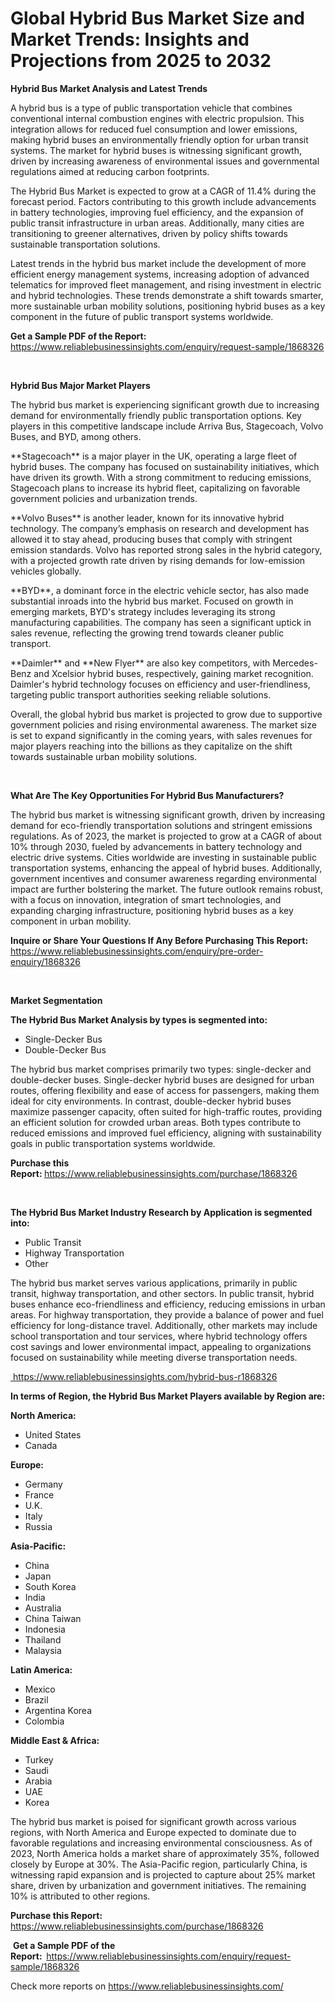 <p><h1>Global Hybrid Bus Market Size and Market Trends: Insights and Projections from 2025 to 2032</h1></p><p><strong>Hybrid Bus Market Analysis and Latest Trends</strong></p>
<p><p>A hybrid bus is a type of public transportation vehicle that combines conventional internal combustion engines with electric propulsion. This integration allows for reduced fuel consumption and lower emissions, making hybrid buses an environmentally friendly option for urban transit systems. The market for hybrid buses is witnessing significant growth, driven by increasing awareness of environmental issues and governmental regulations aimed at reducing carbon footprints.</p><p>The Hybrid Bus Market is expected to grow at a CAGR of 11.4% during the forecast period. Factors contributing to this growth include advancements in battery technologies, improving fuel efficiency, and the expansion of public transit infrastructure in urban areas. Additionally, many cities are transitioning to greener alternatives, driven by policy shifts towards sustainable transportation solutions.</p><p>Latest trends in the hybrid bus market include the development of more efficient energy management systems, increasing adoption of advanced telematics for improved fleet management, and rising investment in electric and hybrid technologies. These trends demonstrate a shift towards smarter, more sustainable urban mobility solutions, positioning hybrid buses as a key component in the future of public transport systems worldwide.</p></p>
<p><strong>Get a Sample PDF of the Report:&nbsp;</strong> <a href="https://www.reliablebusinessinsights.com/enquiry/request-sample/1868326?utm_campaign=3213&utm_medium=2&utm_source=Github&utm_content=ia&utm_term=30032025&utm_id=hybrid-bus">https://www.reliablebusinessinsights.com/enquiry/request-sample/1868326</a></p>
<p>&nbsp;</p>
<p><strong>Hybrid Bus Major Market Players</strong></p>
<p><p>The hybrid bus market is experiencing significant growth due to increasing demand for environmentally friendly public transportation options. Key players in this competitive landscape include Arriva Bus, Stagecoach, Volvo Buses, and BYD, among others.</p><p>**Stagecoach** is a major player in the UK, operating a large fleet of hybrid buses. The company has focused on sustainability initiatives, which have driven its growth. With a strong commitment to reducing emissions, Stagecoach plans to increase its hybrid fleet, capitalizing on favorable government policies and urbanization trends.</p><p>**Volvo Buses** is another leader, known for its innovative hybrid technology. The company’s emphasis on research and development has allowed it to stay ahead, producing buses that comply with stringent emission standards. Volvo has reported strong sales in the hybrid category, with a projected growth rate driven by rising demands for low-emission vehicles globally.</p><p>**BYD**, a dominant force in the electric vehicle sector, has also made substantial inroads into the hybrid bus market. Focused on growth in emerging markets, BYD's strategy includes leveraging its strong manufacturing capabilities. The company has seen a significant uptick in sales revenue, reflecting the growing trend towards cleaner public transport.</p><p>**Daimler** and **New Flyer** are also key competitors, with Mercedes-Benz and Xcelsior hybrid buses, respectively, gaining market recognition. Daimler's hybrid technology focuses on efficiency and user-friendliness, targeting public transport authorities seeking reliable solutions.</p><p>Overall, the global hybrid bus market is projected to grow due to supportive government policies and rising environmental awareness. The market size is set to expand significantly in the coming years, with sales revenues for major players reaching into the billions as they capitalize on the shift towards sustainable urban mobility solutions.</p></p>
<p>&nbsp;</p>
<p><strong>What Are The Key Opportunities For Hybrid Bus Manufacturers?</strong></p>
<p><p>The hybrid bus market is witnessing significant growth, driven by increasing demand for eco-friendly transportation solutions and stringent emissions regulations. As of 2023, the market is projected to grow at a CAGR of about 10% through 2030, fueled by advancements in battery technology and electric drive systems. Cities worldwide are investing in sustainable public transportation systems, enhancing the appeal of hybrid buses. Additionally, government incentives and consumer awareness regarding environmental impact are further bolstering the market. The future outlook remains robust, with a focus on innovation, integration of smart technologies, and expanding charging infrastructure, positioning hybrid buses as a key component in urban mobility.</p></p>
<p><strong>Inquire or Share Your Questions If Any Before Purchasing This Report:</strong> <a href="https://www.reliablebusinessinsights.com/enquiry/pre-order-enquiry/1868326?utm_campaign=3213&utm_medium=2&utm_source=Github&utm_content=ia&utm_term=30032025&utm_id=hybrid-bus">https://www.reliablebusinessinsights.com/enquiry/pre-order-enquiry/1868326</a></p>
<p>&nbsp;</p>
<p><strong>Market Segmentation</strong></p>
<p><strong>The Hybrid Bus Market Analysis by types is segmented into:</strong></p>
<p><ul><li>Single-Decker Bus</li><li>Double-Decker Bus</li></ul></p>
<p><p>The hybrid bus market comprises primarily two types: single-decker and double-decker buses. Single-decker hybrid buses are designed for urban routes, offering flexibility and ease of access for passengers, making them ideal for city environments. In contrast, double-decker hybrid buses maximize passenger capacity, often suited for high-traffic routes, providing an efficient solution for crowded urban areas. Both types contribute to reduced emissions and improved fuel efficiency, aligning with sustainability goals in public transportation systems worldwide.</p></p>
<p><strong>Purchase this Report:&nbsp;</strong><a href="https://www.reliablebusinessinsights.com/purchase/1868326?utm_campaign=3213&utm_medium=2&utm_source=Github&utm_content=ia&utm_term=30032025&utm_id=hybrid-bus">https://www.reliablebusinessinsights.com/purchase/1868326</a></p>
<p>&nbsp;</p>
<p><strong>The Hybrid Bus Market Industry Research by Application is segmented into:</strong></p>
<p><ul><li>Public Transit</li><li>Highway Transportation</li><li>Other</li></ul></p>
<p><p>The hybrid bus market serves various applications, primarily in public transit, highway transportation, and other sectors. In public transit, hybrid buses enhance eco-friendliness and efficiency, reducing emissions in urban areas. For highway transportation, they provide a balance of power and fuel efficiency for long-distance travel. Additionally, other markets may include school transportation and tour services, where hybrid technology offers cost savings and lower environmental impact, appealing to organizations focused on sustainability while meeting diverse transportation needs.</p></p>
<p><a href="https://www.reliablebusinessinsights.com/hybrid-bus-r1868326?utm_campaign=3213&utm_medium=2&utm_source=Github&utm_content=ia&utm_term=30032025&utm_id=hybrid-bus">&nbsp;https://www.reliablebusinessinsights.com/hybrid-bus-r1868326</a></p>
<p><strong>In terms of Region, the Hybrid Bus Market Players available by Region are:</strong></p>
<p>
    <p> <strong> North America: </strong>
        <ul>
            <li>United States</li>
            <li>Canada</li>
        </ul>
        </p> 
    <p> <strong> Europe: </strong>
        <ul>
            <li>Germany</li>
            <li>France</li>
            <li>U.K.</li>
            <li>Italy</li>
            <li>Russia</li>
        </ul>
        </p> 
    <p> <strong> Asia-Pacific: </strong>
        <ul>
            <li>China</li>
            <li>Japan</li>
            <li>South Korea</li>
            <li>India</li>
            <li>Australia</li>
            <li>China Taiwan</li>
            <li>Indonesia</li>
            <li>Thailand</li>
            <li>Malaysia</li>
        </ul>
        </p> 
    <p> <strong> Latin America: </strong>
        <ul>
            <li>Mexico</li>
            <li>Brazil</li>
            <li>Argentina Korea</li>
            <li>Colombia</li>
        </ul>
        </p> 
    <p> <strong> Middle East & Africa: </strong>
        <ul>
            <li>Turkey</li>
            <li>Saudi</li>
            <li>Arabia</li>
            <li>UAE</li>
            <li>Korea</li>
        </ul>
    </p>
    </p>
<p><p>The hybrid bus market is poised for significant growth across various regions, with North America and Europe expected to dominate due to favorable regulations and increasing environmental consciousness. As of 2023, North America holds a market share of approximately 35%, followed closely by Europe at 30%. The Asia-Pacific region, particularly China, is witnessing rapid expansion and is projected to capture about 25% market share, driven by urbanization and government initiatives. The remaining 10% is attributed to other regions.</p></p>
<p><strong>Purchase this Report: </strong><a href="https://www.reliablebusinessinsights.com/purchase/1868326?utm_campaign=3213&utm_medium=2&utm_source=Github&utm_content=ia&utm_term=30032025&utm_id=hybrid-bus">https://www.reliablebusinessinsights.com/purchase/1868326</a></p>
<p>&nbsp;<strong>Get a Sample PDF of the Report:&nbsp;&nbsp;</strong><a href="https://www.reliablebusinessinsights.com/enquiry/request-sample/1868326?utm_campaign=3213&utm_medium=2&utm_source=Github&utm_content=ia&utm_term=30032025&utm_id=hybrid-bus">https://www.reliablebusinessinsights.com/enquiry/request-sample/1868326</a></p>
<p><strong></strong></p>
<p>Check more reports on <a href="https://www.reliablebusinessinsights.com/?utm_campaign=3213&utm_medium=2&utm_source=Github&utm_content=ia&utm_term=30032025&utm_id=hybrid-bus">https://www.reliablebusinessinsights.com/</a></p>